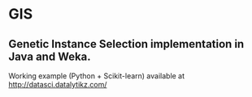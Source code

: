 # GIS

## Genetic Instance Selection implementation in Java and Weka. 

Working example (Python + Scikit-learn) available at http://datasci.datalytikz.com/



